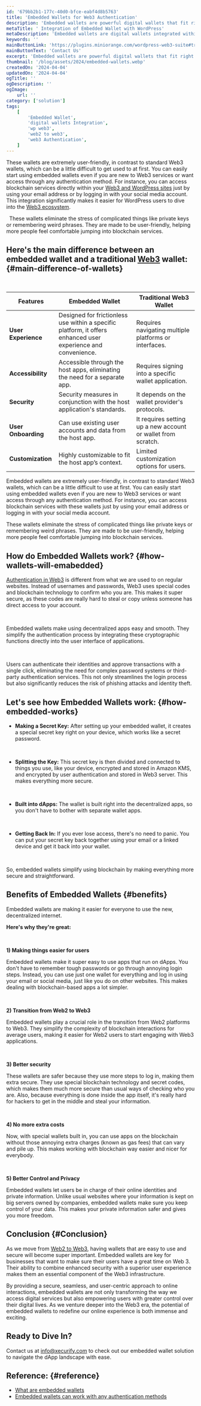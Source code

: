 ```yaml
---
id: '679bb2b1-177c-40d0-bfce-eabf4d8b5763'
title: 'Embedded Wallets for Web3 Authentication'
description: 'Embedded wallets are powerful digital wallets that fit right into your existing platforms, applications, or websites, providing users with a smooth and frictionless Web3 experience. Unlike traditional crypto wallets, embedded wallets make it easier for you to do transactions, prove who you are using Web3 Authentication, access blockchain services, and manage your digital assets without leaving the platform or going through complex blockchain interfaces.'
metaTitle: ' Integration of Embedded Wallet with WordPress'
metaDescription: 'Embedded wallets are digital wallets integrated within other applications, allowing seamless cryptocurrency transactions and management.'
keywords: ''
mainButtonLink: 'https://plugins.miniorange.com/wordpress-web3-suite#trial-form'
mainButtonText: 'Contact Us'
excerpt: 'Embedded wallets are powerful digital wallets that fit right into your existing platforms, applications, or websites, providing users with a smooth and frictionless Web3 experience. Unlike traditional crypto wallets, embedded wallets make it easier for you to do transactions, prove who you are using Web3 Authentication, access blockchain services, and manage your digital assets without leaving the platform or going through complex blockchain interfaces.'
thumbnail: '/blog/assets/2024/embedded-wallets.webp'
createdOn: '2024-04-04'
updatedOn: '2024-04-04'
ogTitle: ''
ogDescription: ''
ogImage:
    url: ''
category: ['solution']
tags:
    [
        'Embedded Wallet',
        'digital wallets Integration',
        'wp web3',
        'web2 to web3',
        'web3 Authentication',
    ]
---
```


These wallets are extremely user-friendly, in contrast to standard Web3 wallets, which can be a little difficult to get used to at first. You can easily start using embedded wallets even if you are new to Web3 services or want access through any authentication method. For instance, you can access blockchain services directly within your [Web3 and WordPress sites](https://plugins.miniorange.com/wordpress-web3-suite) just by using your email address or by logging in with your social media account. This integration significantly makes it easier for WordPress users to dive into the [Web3 ecosystem](https://www.miniorange.com/blog/web3-ecosystem/).

&nbsp;
These wallets eliminate the stress of complicated things like private keys or remembering weird phrases. They are made to be user-friendly, helping more people feel comfortable jumping into blockchain services.

## Here's the main difference between an embedded wallet and a traditional [Web3](https://www.miniorange.com/web3/) wallet:{#main-difference-of-wallets}

&nbsp;

| **Features**    | **Embedded Wallet**    | **Traditional Web3 Wallet**     |
|--------|-------------------------------------------------------|-------------------------------------------------------|
| **User Experience**  | Designed for frictionless use within a specific platform, it offers enhanced user experience and convenience.  | Requires navigating multiple platforms or interfaces. |
| **Accessibility**  | Accessible through the host apps, eliminating the need for a separate app. | Requires signing into a specific wallet application.  |
| **Security**  | Security measures in conjunction with the host application's standards. | It depends on the wallet provider's protocols. |
| **User Onboarding**  | Can use existing user accounts and data from the host app. | It requires setting up a new account or wallet from scratch. |
|**Customization**  | Highly customizable to fit the host app’s context. | Limited customization options for users. |

Embedded wallets are extremely user-friendly, in contrast to standard Web3 wallets, which can be a little difficult to use at first. You can easily start using embedded wallets even if you are new to Web3 services or want access through any authentication method. For instance, you can access blockchain services with these wallets just by using your email address or logging in with your social media account. 

These wallets eliminate the stress of complicated things like private keys or remembering weird phrases. They are made to be user-friendly, helping more people feel comfortable jumping into blockchain services.


## How do Embedded Wallets work? {#how-wallets-will-emabedded}

[Authentication in Web3](https://plugins.miniorange.com/web3-wordpress-login) is different from what we are used to on regular websites. Instead of usernames and passwords, Web3 uses special codes and blockchain technology to confirm who you are. This makes it super secure, as these codes are really hard to steal or copy unless someone has direct access to your account.

&nbsp;

Embedded wallets make using decentralized apps easy and smooth. They simplify the authentication process by integrating these cryptographic functions directly into the user interface of applications. 


&nbsp;

Users can authenticate their identities and approve transactions with a single click, eliminating the need for complex password systems or third-party authentication services. This not only streamlines the login process but also significantly reduces the risk of phishing attacks and identity theft.

## Let's see how Embedded Wallets work: {#how-embedded-works}


- **Making a Secret Key:** After setting up your embedded wallet, it creates a special secret key right on your device, which works like a secret password.

&nbsp;

- **Splitting the Key:** This secret key is then divided and connected to things you use, like your device, encrypted and stored in Amazon KMS, and encrypted by user authentication and stored in Web3 server. This makes everything more secure.

&nbsp;

- **Built into dApps:** The wallet is built right into the decentralized apps, so you don't have to bother with separate wallet apps.

&nbsp;

- **Getting Back In:** If you ever lose access, there's no need to panic. You can put your secret key back together using your email or a linked device and get it back into your wallet.

&nbsp;

So, embedded wallets simplify using blockchain by making everything more secure and straightforward.

## Benefits of Embedded Wallets {#benefits}

Embedded wallets are making it easier for everyone to use the new, decentralized internet.

**Here's why they're great:**

&nbsp;

**1) Making things easier for users**

Embedded wallets make it super easy to use apps that run on dApps. You don't have to remember tough passwords or go through annoying login steps. Instead, you can use just one wallet for everything and log in using your email or social media, just like you do on other websites. This makes dealing with blockchain-based apps a lot simpler.

&nbsp;

**2) Transition from Web2 to Web3**

Embedded wallets play a crucial role in the transition from Web2 platforms to Web3. They simplify the complexity of blockchain interactions for average users, making it easier for Web2 users to start engaging with Web3 applications. 

&nbsp;

**3) Better security**

These wallets are safer because they use more steps to log in, making them extra secure. They use special blockchain technology and secret codes, which makes them much more secure than usual ways of checking who you are. Also, because everything is done inside the app itself, it's really hard for hackers to get in the middle and steal your information.

&nbsp;

**4) No more extra costs**

Now, with special wallets built in, you can use apps on the blockchain without those annoying extra charges (known as gas fees) that can vary and pile up. This makes working with blockchain way easier and nicer for everybody.

&nbsp;

**5) Better Control and Privacy**

Embedded wallets let users be in charge of their online identities and private information. Unlike usual websites where your information is kept on big servers owned by companies, embedded wallets make sure you keep control of your data. This makes your private information safer and gives you more freedom.




## Conclusion {#Conclusion}

As we move from [Web2 to Web3](https://plugins.miniorange.com/web3-for-web2-users), having wallets that are easy to use and secure will become super important. Embedded wallets are key for businesses that want to make sure their users have a great time on Web 3. Their ability to combine enhanced security with a superior user experience makes them an essential component of the Web3 infrastructure. 

By providing a secure, seamless, and user-centric approach to online interactions, embedded wallets are not only transforming the way we access digital services but also empowering users with greater control over their digital lives. As we venture deeper into the Web3 era, the potential of embedded wallets to redefine our online experience is both immense and exciting.

## Ready to Dive In?
Contact us at [info@xecurify.com](mailto:info@xecurify.com) to check out our embedded wallet solution to navigate the dApp landscape with ease.

## Reference: {#reference}
- [What are embedded wallets](https://blog.thirdweb.com/what-are-embedded-wallets/)
- [Embedded wallets can work with any authentication methods](https://blog.thirdweb.com/changelog/embedded-wallets-now-work-with-any-authentication-method/)

